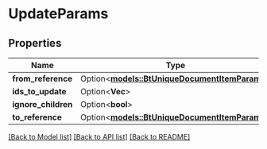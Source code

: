 # UpdateParams

## Properties

Name | Type | Description | Notes
------------ | ------------- | ------------- | -------------
**from_reference** | Option<[**models::BtUniqueDocumentItemParams**](BTUniqueDocumentItemParams.md)> |  | [optional]
**ids_to_update** | Option<**Vec<String>**> |  | [optional]
**ignore_children** | Option<**bool**> |  | [optional]
**to_reference** | Option<[**models::BtUniqueDocumentItemParams**](BTUniqueDocumentItemParams.md)> |  | [optional]

[[Back to Model list]](../README.md#documentation-for-models) [[Back to API list]](../README.md#documentation-for-api-endpoints) [[Back to README]](../README.md)


